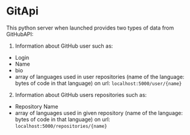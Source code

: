 # GitApi
This python server when launched provides two types of data from GitHubAPI:
1. Information about GitHub user such as:
  - Login
  - Name
  - bio
  - array of languages used in user repositories (name of the language: bytes of code in that language)
on url: `localhost:5000/user/{name}`
2. Information about GitHub users repositories such as:
  - Repository Name
  - array of languages used in given repository (name of the language: bytes of code in that language)
on url: `localhost:5000/repositories/{name}`
